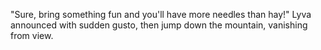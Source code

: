 "Sure, bring something fun and you'll have more needles than hay!" Lyva announced with sudden gusto, then jump down the mountain, vanishing from view.